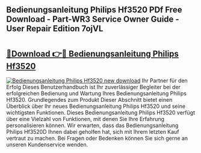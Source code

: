 ## Bedienungsanleitung Philips Hf3520 PDf Free Download - Part-WR3 Service Owner Guide - User Repair Edition 7ojVL

# <h2><a href="http://df2pdy.blite.top/?on=Bedienungsanleitung+Philips+Hf3520">🔗Download 👉🔴 Bedienungsanleitung Philips Hf3520</a></h2>

[![Bedienungsanleitung Philips Hf3520 new download](https://i.imgur.com/lujVjoI.png)](http://df2pdy.blite.top/?on=Bedienungsanleitung+Philips+Hf3520)
Ihr Partner für den Erfolg Dieses Benutzerhandbuch ist Ihr zuverlässiger Begleiter bei der erfolgreichen Bedienung und Wartung Ihres Bedienungsanleitung Philips Hf3520. Grundlegendes zum Produkt Dieser Abschnitt bietet einen Überblick über Ihr neues Bedienungsanleitung Philips Hf3520 und seine wichtigsten Funktionen. Dieses Bedienungsanleitung Philips Hf3520 verfügt über eine Vielzahl von Funktionen, mit denen Sie Ihre Erfahrung personalisieren können. Wir erwarten, dass das Bedienungsanleitung Philips Hf3520D Ihnen dabei geholfen hat, sich mit Ihrem letzten Kauf vertraut zu machen. Bei Fragen oder Bedenken können Sie sich gerne an unseren Kundenservice wenden.

